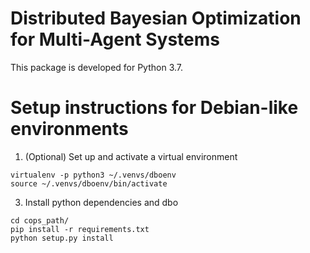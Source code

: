 # Distributed Bayesian Optimization for Multi-Agent Systems

This package is developed for Python 3.7.

# Setup instructions for Debian-like environments

1. (Optional) Set up and activate a virtual environment
```
virtualenv -p python3 ~/.venvs/dboenv
source ~/.venvs/dboenv/bin/activate
```

3. Install python dependencies and dbo
```
cd cops_path/
pip install -r requirements.txt
python setup.py install
```
